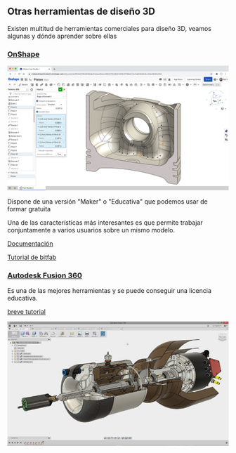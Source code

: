 ## Otras herramientas de diseño 3D

Existen multitud de herramientas comerciales para diseño 3D, veamos algunas y dónde aprender sobre ellas


### [OnShape](https://www.onshape.com/en/products/free)

![Diseño con OnShape](./images/onshape.jpg)

Dispone de una versión "Maker" o "Educativa" que podemos usar de formar gratuita

Una de las características más interesantes es que permite trabajar conjuntamente a varios usuarios sobre un mismo modelo.

[Documentación](https://www.onshape.com/en/resource-center/) 

[Tutorial de bitfab](https://bitfab.io/es/blog/onshape/)

### [Autodesk Fusion 360](https://www.autodesk.es/products/fusion-360/overview?term=1-YEAR) 

Es una de las mejores herramientas y se puede conseguir una licencia educativa.

[breve tutorial](https://bitfab.io/es/blog/fusion-360-impresion-3d/)

![](./images/assembly-1-768x432.jpg)

